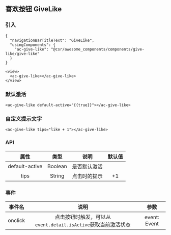 ## 喜欢按钮 GiveLike

### 引入

```
{
  "navigationBarTitleText": "GiveLike",
  "usingComponents": {
    "ac-give-like": "@csr/awesome_components/components/give-like/give-like"
  }
}

<view>
  <ac-give-like></ac-give-like>
</view>
```

### 默认激活

```
<ac-give-like default-active="{{true}}"></ac-give-like>
```

### 自定义提示文字
```
<ac-give-like tips="like + 1"></ac-give-like>
```

### API
| 属性 | 类型 | 说明 | 默认值 |
| :---: | :----: | :----: | :----: |
| default-active | Boolean | 是否默认激活 |
| tips | String | 点击时的提示 | +1

### 事件
| 事件名  | 说明 | 参数 |
| :---: | :----: | :----: |
| onclick | 点击按钮时触发，可以从`event.detail.isActive`获取当前激活状态 | event: Event
